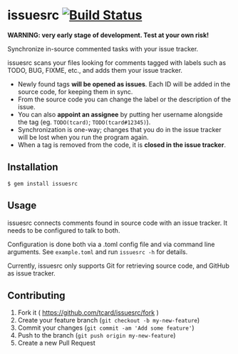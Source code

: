 # issuesrc [![Build Status](https://secure.travis-ci.org/tcard/issuesrc.svg?branch=master)](http://travis-ci.org/tcard/issuesrc)

**WARNING: very early stage of development. Test at your own risk!**

Synchronize in-source commented tasks with your issue tracker.

issuesrc scans your files looking for comments tagged with labels such as TODO, BUG, FIXME, etc., and adds them your issue tracker.

* Newly found tags **will be opened as issues**. Each ID will be added in the source code, for keeping them in sync.
* From the source code you can change the label or the description of the issue. 
* You can also **appoint an assignee** by putting her username alongside the tag (eg. `TODO(tcard)`; `TODO(tcard#12345)`).
* Synchronization is one-way; changes that you do in the issue tracker will be lost when you run the program again.
* When a tag is removed from the code, it is **closed in the issue tracker**.

## Installation

    $ gem install issuesrc

## Usage

issuesrc connects comments found in source code with an issue tracker. It needs to be configured to talk to both.

Configuration is done both via a .toml config file and via command line arguments. See `example.toml` and run `issuesrc -h` for details.

Currently, issuesrc only supports Git for retrieving source code, and GitHub as issue tracker.

## Contributing

1. Fork it ( https://github.com/tcard/issuesrc/fork )
2. Create your feature branch (`git checkout -b my-new-feature`)
3. Commit your changes (`git commit -am 'Add some feature'`)
4. Push to the branch (`git push origin my-new-feature`)
5. Create a new Pull Request

